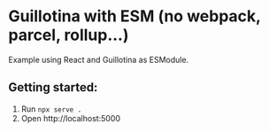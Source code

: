 # Guillotina with ESM (no webpack, parcel, rollup...)

Example using React and Guillotina as ESModule.

## Getting started:

1. Run `npx serve .`
2. Open http://localhost:5000
